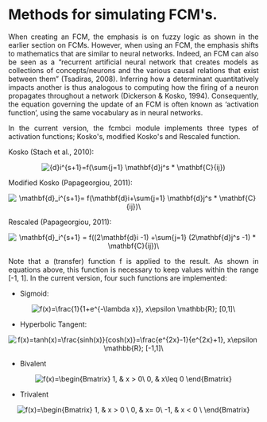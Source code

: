 # Methods for simulating FCM's.
<div align = justify>
When creating an FCM, the emphasis is on fuzzy logic as shown in the earlier section on FCMs. However, when using an FCM, the emphasis shifts to mathematics that are similar to neural networks. Indeed, an FCM can also be seen as a “recurrent artificial neural network that creates models as collections of concepts/neurons and the various causal relations that exist between them” (Tsadiras, 2008). Inferring how a determinant quantitatively impacts another is thus analogous to computing how the firing of a neuron propagates throughout a network (Dickerson & Kosko, 1994). Consequently, the equation governing the update of an FCM is often known as ‘activation function’, using the same vocabulary as in neural networks.

In the current version, the fcmbci module implements three types of activation functions; Kosko's, modified Kosko's and Rescaled function. 
</div>

Kosko (Stach et al., 2010):
<div class=container, align=center>

![{d}_i^{s+1}=f(\sum_{j=1} \mathbf{d}_j^s * \mathbf{C}_{ij})](https://render.githubusercontent.com/render/math?math=%7Bd%7D_i%5E%7Bs%2B1%7D%3Df(%5Csum_%7Bj%3D1%7D%20%5Cmathbf%7Bd%7D_j%5Es%20*%20%5Cmathbf%7BC%7D_%7Bij%7D))

</div>

Modified Kosko (Papageorgiou, 2011):
<div class=container, align=center>

![\mathbf{d}_i^{s+1}= f(\mathbf{d}_i+\sum_{j=1} \mathbf{d}_j^s * \mathbf{C}_{ij})\\](https://render.githubusercontent.com/render/math?math=%5Cmathbf%7Bd%7D_i%5E%7Bs%2B1%7D%3D%20f(%5Cmathbf%7Bd%7D_i%2B%5Csum_%7Bj%3D1%7D%20%5Cmathbf%7Bd%7D_j%5Es%20*%20%5Cmathbf%7BC%7D_%7Bij%7D)%5C%5C)

</div>

Rescaled (Papageorgiou, 2011):
<div class=container, align=center>

![\mathbf{d}_i^{s+1} = f((2\mathbf{d}_i -1)  +\sum_{j=1} (2\mathbf{d}_j^s -1) * \mathbf{C}_{ij})\\](https://render.githubusercontent.com/render/math?math=%5Cmathbf%7Bd%7D_i%5E%7Bs%2B1%7D%20%3D%20f((2%5Cmathbf%7Bd%7D_i%20-1)%20%20%2B%5Csum_%7Bj%3D1%7D%20(2%5Cmathbf%7Bd%7D_j%5Es%20-1)%20*%20%5Cmathbf%7BC%7D_%7Bij%7D)%5C%5C)

</div>

<div align = justify>

Note that a (transfer) function f is applied to the result. As shown in equations above, this function is necessary to keep values within the range [-1, 1]. In the current version, four such functions are implemented:

* Sigmoid:

<div class=container, align=center>

![f(x)=\frac{1}{1+e^{-\lambda x}}, x\epsilon \mathbb{R}; \[0,1\]\\](https://render.githubusercontent.com/render/math?math=f(x)%3D%5Cfrac%7B1%7D%7B1%2Be%5E%7B-%5Clambda%20x%7D%7D%2C%20x%5Cepsilon%20%5Cmathbb%7BR%7D%3B%20%5B0%2C1%5D%5C%5C)

</div>

* Hyperbolic Tangent:

<div class=container, align=center>

![f(x)=tanh(x)=\frac{sinh(x)}{cosh(x)}=\frac{e^{2x}-1}{e^{2x}+1}, x\epsilon \mathbb{R}; \[-1,1\]\\](https://render.githubusercontent.com/render/math?math=f(x)%3Dtanh(x)%3D%5Cfrac%7Bsinh(x)%7D%7Bcosh(x)%7D%3D%5Cfrac%7Be%5E%7B2x%7D-1%7D%7Be%5E%7B2x%7D%2B1%7D%2C%20x%5Cepsilon%20%5Cmathbb%7BR%7D%3B%20%5B-1%2C1%5D%5C%5C)

</div>

* Bivalent

<div class=container, align=center>

![f(x)=\begin{Bmatrix}  1, & x > 0\\   0, & x\leq 0 \end{Bmatrix}](https://render.githubusercontent.com/render/math?math=f(x)%3D%5Cbegin%7BBmatrix%7D%20%201%2C%20%26%20x%20%3E%200%5C%5C%20%20%200%2C%20%26%20x%5Cleq%200%20%5Cend%7BBmatrix%7D)

</div>

* Trivalent

<div class=container, align=center>

![f(x)=\begin{Bmatrix} 1, & x > 0 \\  0, & x= 0\\  -1, & x < 0 \\ \end{Bmatrix}](https://render.githubusercontent.com/render/math?math=f(x)%3D%5Cbegin%7BBmatrix%7D%201%2C%20%26%20x%20%3E%200%20%5C%5C%20%200%2C%20%26%20x%3D%200%5C%5C%20%20-1%2C%20%26%20x%20%3C%200%20%5C%5C%20%5Cend%7BBmatrix%7D)

</div>

</div>


